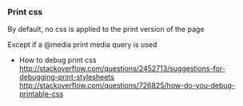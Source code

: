 ### Print css

By default, no css is applied to the print version of the page 

Except if a @media print media query is used

* How to debug print css
http://stackoverflow.com/questions/2452713/suggestions-for-debugging-print-stylesheets
http://stackoverflow.com/questions/726825/how-do-you-debug-printable-css